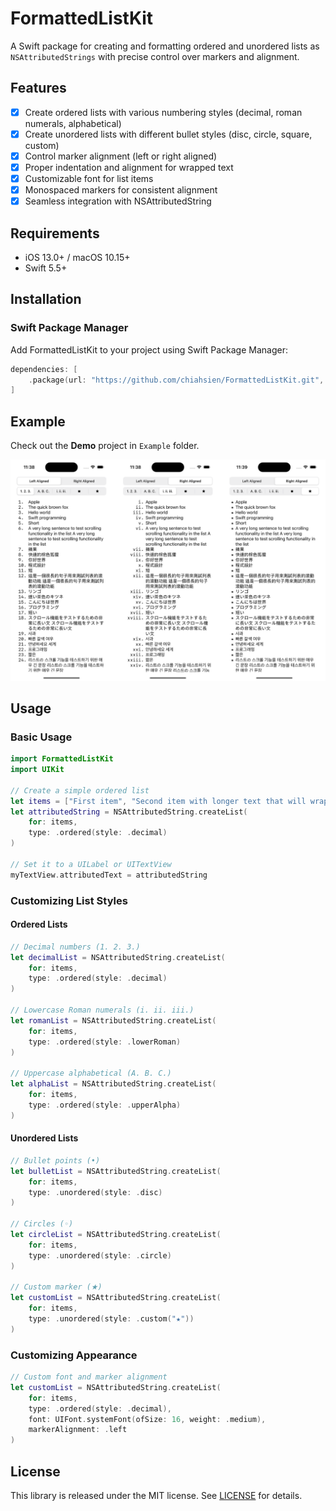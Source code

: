 # FormattedListKit

A Swift package for creating and formatting ordered and unordered lists as `NSAttributedStrings` with precise control over markers and alignment.

## Features
- [x] Create ordered lists with various numbering styles (decimal, roman numerals, alphabetical)
- [x] Create unordered lists with different bullet styles (disc, circle, square, custom)
- [x] Control marker alignment (left or right aligned)
- [x] Proper indentation and alignment for wrapped text
- [x] Customizable font for list items
- [x] Monospaced markers for consistent alignment
- [x] Seamless integration with NSAttributedString

## Requirements
- iOS 13.0+ / macOS 10.15+
- Swift 5.5+

## Installation

### Swift Package Manager

Add FormattedListKit to your project using Swift Package Manager:

```swift
dependencies: [
    .package(url: "https://github.com/chiahsien/FormattedListKit.git", from: "1.0.0")
]
```

## Example
Check out the **Demo** project in `Example` folder.

![](Example.png)

## Usage

### Basic Usage

```swift
import FormattedListKit
import UIKit

// Create a simple ordered list
let items = ["First item", "Second item with longer text that will wrap", "Third item"]
let attributedString = NSAttributedString.createList(
    for: items,
    type: .ordered(style: .decimal)
)

// Set it to a UILabel or UITextView
myTextView.attributedText = attributedString
```

### Customizing List Styles

#### Ordered Lists

```swift
// Decimal numbers (1. 2. 3.)
let decimalList = NSAttributedString.createList(
    for: items,
    type: .ordered(style: .decimal)
)

// Lowercase Roman numerals (i. ii. iii.)
let romanList = NSAttributedString.createList(
    for: items,
    type: .ordered(style: .lowerRoman)
)

// Uppercase alphabetical (A. B. C.)
let alphaList = NSAttributedString.createList(
    for: items,
    type: .ordered(style: .upperAlpha)
)
```

#### Unordered Lists

```swift
// Bullet points (•)
let bulletList = NSAttributedString.createList(
    for: items,
    type: .unordered(style: .disc)
)

// Circles (◦)
let circleList = NSAttributedString.createList(
    for: items,
    type: .unordered(style: .circle)
)

// Custom marker (★)
let customList = NSAttributedString.createList(
    for: items,
    type: .unordered(style: .custom("★"))
)
```

### Customizing Appearance

```swift
// Custom font and marker alignment
let customList = NSAttributedString.createList(
    for: items,
    type: .ordered(style: .decimal),
    font: UIFont.systemFont(ofSize: 16, weight: .medium),
    markerAlignment: .left
)
```

## License

This library is released under the MIT license. See [LICENSE](License) for details.
